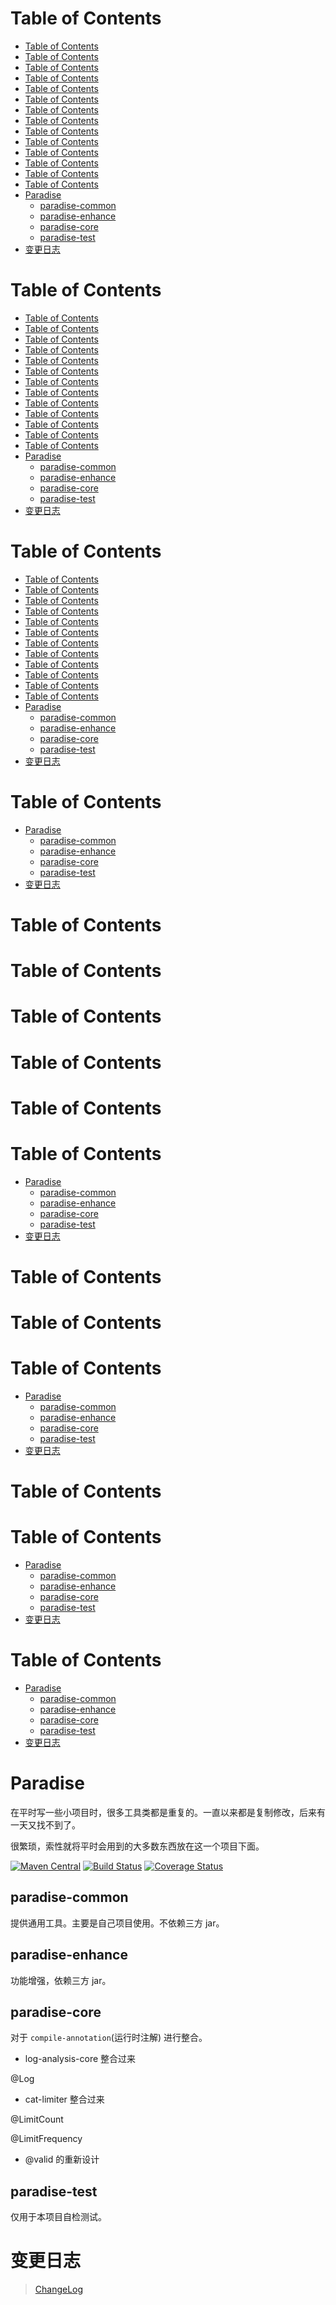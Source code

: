 # Table of Contents

* [Table of Contents](#table-of-contents)
* [Table of Contents](#table-of-contents-1)
* [Table of Contents](#table-of-contents-2)
* [Table of Contents](#table-of-contents-3)
* [Table of Contents](#table-of-contents-4)
* [Table of Contents](#table-of-contents-5)
* [Table of Contents](#table-of-contents-6)
* [Table of Contents](#table-of-contents-7)
* [Table of Contents](#table-of-contents-8)
* [Table of Contents](#table-of-contents-9)
* [Table of Contents](#table-of-contents-10)
* [Table of Contents](#table-of-contents-11)
* [Table of Contents](#table-of-contents-12)
* [Table of Contents](#table-of-contents-13)
* [Paradise](#paradise)
  * [paradise-common](#paradise-common)
  * [paradise-enhance](#paradise-enhance)
  * [paradise-core](#paradise-core)
  * [paradise-test](#paradise-test)
* [变更日志](#变更日志)


# Table of Contents

* [Table of Contents](#table-of-contents)
* [Table of Contents](#table-of-contents-1)
* [Table of Contents](#table-of-contents-2)
* [Table of Contents](#table-of-contents-3)
* [Table of Contents](#table-of-contents-4)
* [Table of Contents](#table-of-contents-5)
* [Table of Contents](#table-of-contents-6)
* [Table of Contents](#table-of-contents-7)
* [Table of Contents](#table-of-contents-8)
* [Table of Contents](#table-of-contents-9)
* [Table of Contents](#table-of-contents-10)
* [Table of Contents](#table-of-contents-11)
* [Table of Contents](#table-of-contents-12)
* [Paradise](#paradise)
  * [paradise-common](#paradise-common)
  * [paradise-enhance](#paradise-enhance)
  * [paradise-core](#paradise-core)
  * [paradise-test](#paradise-test)
* [变更日志](#变更日志)


# Table of Contents

* [Table of Contents](#table-of-contents)
* [Table of Contents](#table-of-contents-1)
* [Table of Contents](#table-of-contents-2)
* [Table of Contents](#table-of-contents-3)
* [Table of Contents](#table-of-contents-4)
* [Table of Contents](#table-of-contents-5)
* [Table of Contents](#table-of-contents-6)
* [Table of Contents](#table-of-contents-7)
* [Table of Contents](#table-of-contents-8)
* [Table of Contents](#table-of-contents-9)
* [Table of Contents](#table-of-contents-10)
* [Table of Contents](#table-of-contents-11)
* [Paradise](#paradise)
  * [paradise-common](#paradise-common)
  * [paradise-enhance](#paradise-enhance)
  * [paradise-core](#paradise-core)
  * [paradise-test](#paradise-test)
* [变更日志](#变更日志)


# Table of Contents

* [Paradise](#paradise)
  * [paradise-common](#paradise-common)
  * [paradise-enhance](#paradise-enhance)
  * [paradise-core](#paradise-core)
  * [paradise-test](#paradise-test)
* [变更日志](#变更日志)


# Table of Contents



# Table of Contents



# Table of Contents



# Table of Contents



# Table of Contents



# Table of Contents

* [Paradise](#paradise)
  * [paradise-common](#paradise-common)
  * [paradise-enhance](#paradise-enhance)
  * [paradise-core](#paradise-core)
  * [paradise-test](#paradise-test)
* [变更日志](#变更日志)


# Table of Contents



# Table of Contents



# Table of Contents

* [Paradise](#paradise)
  * [paradise-common](#paradise-common)
  * [paradise-enhance](#paradise-enhance)
  * [paradise-core](#paradise-core)
  * [paradise-test](#paradise-test)
* [变更日志](#变更日志)


# Table of Contents



# Table of Contents

* [Paradise](#paradise)
  * [paradise-common](#paradise-common)
  * [paradise-enhance](#paradise-enhance)
  * [paradise-core](#paradise-core)
  * [paradise-test](#paradise-test)
* [变更日志](#变更日志)


# Table of Contents

* [Paradise](#paradise)
  * [paradise-common](#paradise-common)
  * [paradise-enhance](#paradise-enhance)
  * [paradise-core](#paradise-core)
  * [paradise-test](#paradise-test)
* [变更日志](#变更日志)


# Paradise

在平时写一些小项目时，很多工具类都是重复的。一直以来都是复制修改，后来有一天又找不到了。

很繁琐，索性就将平时会用到的大多数东西放在这一个项目下面。

[![Maven Central](https://maven-badges.herokuapp.com/maven-central/com.github.houbb/paradise/badge.svg)](http://mvnrepository.com/artifact/com.github.houbb/paradise)
[![Build Status](https://www.travis-ci.org/houbb/paradise.svg?branch=release_1.1.2)](https://www.travis-ci.org/houbb/paradise?branch=release_1.1.2)
[![Coverage Status](https://coveralls.io/repos/github/houbb/paradise/badge.svg?branch=release_1.1.2)](https://coveralls.io/github/houbb/paradise?branch=release_1.1.2)

## paradise-common 

提供通用工具。主要是自己项目使用。不依赖三方 jar。

## paradise-enhance

功能增强，依赖三方 jar。

## paradise-core

对于 `compile-annotation`(运行时注解) 进行整合。

- log-analysis-core 整合过来

@Log

- cat-limiter 整合过来

@LimitCount

@LimitFrequency

- @valid 的重新设计

## paradise-test

仅用于本项目自检测试。


# 变更日志

> [ChangeLog](doc/ChangeLog.md)
